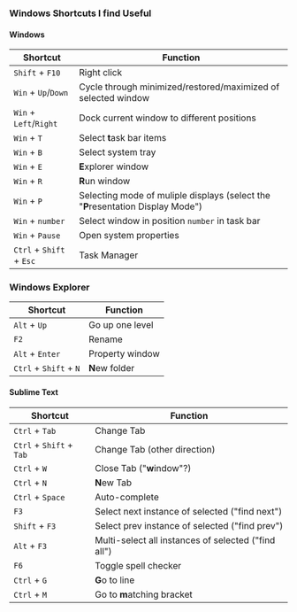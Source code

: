 ### Windows Shortcuts I find Useful

#### Windows
|Shortcut                      | Function                                                                       |
|------------------------------|--------------------------------------------------------------------------------|
|`Shift` + `F10`               | Right click                                                                    |
|`Win` + `Up`/`Down`           | Cycle through minimized/restored/maximized of selected window                  |
|`Win` + `Left`/`Right`        | Dock current window to different positions                                     |
|`Win` + `T`                   | Select **t**ask bar items                                                      |
|`Win` + `B`                   | Select system tray                                                             |
|`Win` + `E`                   | **E**xplorer window                                                            |
|`Win` + `R`                   | **R**un window                                                                 |
|`Win` + `P`                   | Selecting mode of muliple displays (select the "**P**resentation Display Mode")|
|`Win` + `number`              | Select window in position `number` in task bar                                 |
|`Win` + `Pause`               | Open system properties                                                         |
|`Ctrl` + `Shift` + `Esc`      | Task Manager                                                                   |

### Windows Explorer

|Shortcut                | Function            |
|------------------------|---------------------|
|`Alt` + `Up`            |  Go up one level    |
|`F2`                    |  Rename             |
|`Alt` + `Enter`         |  Property window    |
|`Ctrl` + `Shift` + `N`  |  **N**ew folder     |

#### Sublime Text

|Shortcut                      | Function                                           |
|------------------------------|----------------------------------------------------|
|`Ctrl` + `Tab`                |Change Tab                                          |
|`Ctrl` + `Shift` + `Tab`      |Change Tab (other direction)                        |
|`Ctrl` + `W`                  |Close Tab ("**w**indow"?)                           |
|`Ctrl` + `N`                  |**N**ew Tab                                         |
|`Ctrl` + `Space`              |Auto-complete                                       |
|`F3`                          |Select next instance of selected ("find next")      |
|`Shift` + `F3`                |Select prev instance of selected ("find prev")      |
|`Alt` + `F3`                  |Multi-select all instances of selected ("find all") |
|`F6`                          |Toggle spell checker                                |
|`Ctrl` + `G`                  |**G**o to line                                      |
|`Ctrl` + `M`                  |Go to **m**atching bracket                          |
